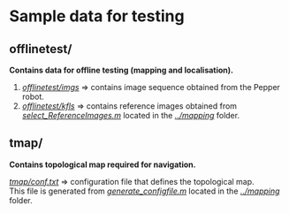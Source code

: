 # Sample data for testing

## offlinetest/
**Contains data for offline testing (mapping and localisation).**  
  
1. *[offlinetest/imgs](https://github.com/suuman/pepper_navigation/tree/main/data/offlinetest/imgs)* => contains image sequence obtained from the Pepper robot.  
2. *[offlinetest/kfls](https://github.com/suuman/pepper_navigation/tree/main/data/offlinetest/kfls)* => contains reference images obtained from *[select_ReferenceImages.m](https://github.com/suuman/pepper_navigation/blob/main/mapping/select_ReferenceImages.m)* located in the [*../mapping*](https://github.com/suuman/pepper_navigation/tree/main/mapping) folder.


## tmap/ 

**Contains topological map required for navigation.**  
  
*[tmap/conf.txt](https://github.com/suuman/pepper_navigation/blob/main/data/tmap/conf.txt)* => configuration file that defines the topological map.   
This file is generated from *[generate_configfile.m](https://github.com/suuman/pepper_navigation/blob/main/mapping/generate_configfile.m)* located in the [*../mapping*](https://github.com/suuman/pepper_navigation/tree/main/mapping) folder.
